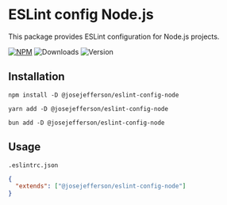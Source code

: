 # ESLint config Node.js

This package provides ESLint configuration for Node.js projects.

[![NPM](https://img.shields.io/badge/NPM-%23CB3837.svg?style=for-the-badge&logo=npm&logoColor=white)](https://www.npmjs.com/package/@josejefferson/eslint-config-node)
![Downloads](https://img.shields.io/npm/dm/@josejefferson/eslint-config-node?style=for-the-badge)
![Version](https://img.shields.io/npm/v/@josejefferson/eslint-config-node?style=for-the-badge&label=Version)

## Installation

```fish
npm install -D @josejefferson/eslint-config-node

yarn add -D @josejefferson/eslint-config-node

bun add -D @josejefferson/eslint-config-node
```

## Usage

`.eslintrc.json`

```json
{
  "extends": ["@josejefferson/eslint-config-node"]
}
```

